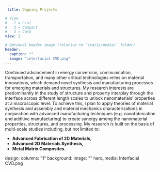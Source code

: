```yaml
---
 title: Ongoing Projects

# View.
#   1 = List
#   2 = Compact
#   3 = Card
view: 2

# Optional header image (relative to `static/media/` folder).
header:
  caption: ""
  image: "interfacial CVD.png"
---
```


<span style="font-size: 1em; line-height: normal;">Continued advancement in energy conversion, communication, transportation, and many other critical technologies relies on material innovations, which demand novel synthesis and manufacturing processes for emerging materials and structures. My research interests are predominantly in the study of structure and property interplay through the interface across different length scales to unlock nanomaterials’ properties at a macroscopic level. To achieve this, I plan to apply theories of material synthesis and assembly and material mechanics characterizations in conjunction with advanced manufacturing techniques (e.g. nanofabrication and additive manufacturing) to create synergy among the nanomaterial properties, structures, and processing. My research is built on the basis of multi-scale studies including, but not limited to:
</span>

* <span style="font-size: 1em;">**Advanced Fabrication of 2D Materials,**
* <span style="font-size: 1em;">**Advanced 2D Materials Synthesis,**
* <span style="font-size: 1em;">**Metal Matrix Composites.**

design:
  columns: "1"
  background:
    image: ""
hero_media: Interfacial CVD.png


